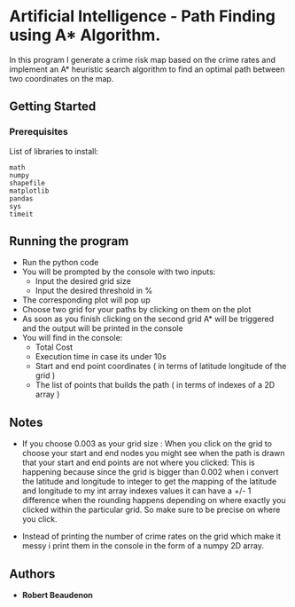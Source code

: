 # Artificial Intelligence - Path Finding using A* Algorithm.

In this program I generate a crime risk map based on the crime rates and
implement an A* heuristic search algorithm to find an optimal path between two
coordinates on the map.

## Getting Started
### Prerequisites

List of libraries to install:

```
math
numpy
shapefile
matplotlib
pandas
sys
timeit
```

## Running the program

- Run the python code
- You will be prompted by the console with two inputs:
   - Input the desired grid size
   - Input the desired threshold in %
- The corresponding plot will pop up
- Choose two grid for your paths by clicking on them on the plot
- As soon as you finish clicking on the second grid A* will be triggered and the output will be printed in the console
- You will find in the console:
   - Total Cost
   - Execution time in case its under 10s
   - Start and end point coordinates ( in terms of latitude longitude of the grid )
   - The list of points that builds the path ( in terms of indexes of a 2D array )

## Notes

- If you choose 0.003 as your grid size :
When you click on the grid to choose your start and end nodes you might see when the path is drawn that your start and end points are not where you clicked:
This is happening because since the grid is bigger than 0.002 when i convert the latitude and longitude to integer to get the mapping of the latitude and longitude to my int array indexes values
it can have a +/- 1 difference when the rounding happens depending on where exactly you clicked within the particular grid. So make sure to be precise on where you click.

- Instead of printing the number of crime rates on the grid which make it messy i print them in the console in the form of a numpy 2D array.
## Authors

* **Robert Beaudenon**


